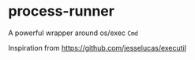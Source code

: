 # process-runner
A powerful wrapper around os/exec `Cmd`

Inspiration from https://github.com/jesselucas/executil